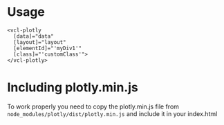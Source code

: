 # Usage

```
<vcl-plotly
  [data]="data"
  [layout]="layout"
  [elementId]="'myDiv1'"
  [class]="'customClass'">
</vcl-plotly>
```

# Including plotly.min.js

To work properly you need to copy the plotly.min.js file from ```node_modules/plotly/dist/plotly.min.js``` and include it in your index.html
